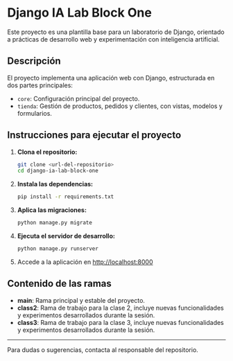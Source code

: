 # Django IA Lab Block One

Este proyecto es una plantilla base para un laboratorio de Django, orientado a prácticas de desarrollo web y experimentación con inteligencia artificial.

## Descripción
El proyecto implementa una aplicación web con Django, estructurada en dos partes principales:
- `core`: Configuración principal del proyecto.
- `tienda`: Gestión de productos, pedidos y clientes, con vistas, modelos y formularios.

## Instrucciones para ejecutar el proyecto
1. **Clona el repositorio:**
	```bash
	git clone <url-del-repositorio>
	cd django-ia-lab-block-one
	```
2. **Instala las dependencias:**
	```bash
	pip install -r requirements.txt
	```
3. **Aplica las migraciones:**
	```bash
	python manage.py migrate
	```
4. **Ejecuta el servidor de desarrollo:**
	```bash
	python manage.py runserver
	```
5. Accede a la aplicación en [http://localhost:8000](http://localhost:8000)

## Contenido de las ramas
- **main**: Rama principal y estable del proyecto.
- **class2**: Rama de trabajo para la clase 2, incluye nuevas funcionalidades y experimentos desarrollados durante la sesión.
- **class3**: Rama de trabajo para la clase 3, incluye nuevas funcionalidades y experimentos desarrollados durante la sesión.

---
Para dudas o sugerencias, contacta al responsable del repositorio.